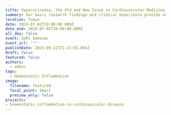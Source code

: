 ```yaml
---
title: Hyperuricemia, the Old and New Issue in Cardiovascular Medicine
summary: Our basic research findings and clinical experience provide new insight into therapeutic strategy for hyperuricemia in patients with cardiovascular disease.
location: Tokyo
date: 2024-07-02T19:00:00.000Z
date_end: 2024-07-02T20:00:00.000Z
all_day: false
event: SURI Seminar
event_url: '""'
publishDate: 2023-09-22T21:21:01.005Z
draft: false
featured: false
authors:
  - admin
tags:
  - Homeostatic Inflammation
image:
  filename: featured
  focal_point: Smart
  preview_only: false
projects: 
- homeostatic-inflammation-in-cardiovascular-disease
---
```

